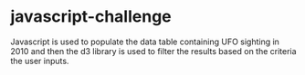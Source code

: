 # javascript-challenge
Javascript is used to populate the data table containing UFO sighting in 2010 and then the d3 library is used to filter the results based on the criteria the user inputs. 
